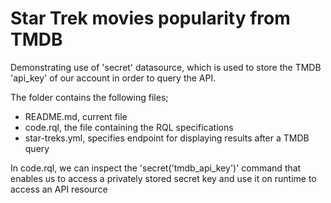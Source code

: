 # Star Trek movies popularity from TMDB

Demonstrating use of 'secret' datasource, which is used to store the TMDB
'api_key' of our account in order to query the API.

The folder contains the following files;

- README.md, current file
- code.rql, the file containing the RQL specifications
- star-treks.yml, specifies endpoint for displaying results after a TMDB query

In code.rql, we can inspect the 'secret('tmdb_api_key')' command that enables us
to access a privately stored secret key and use it on runtime to access an API resource

